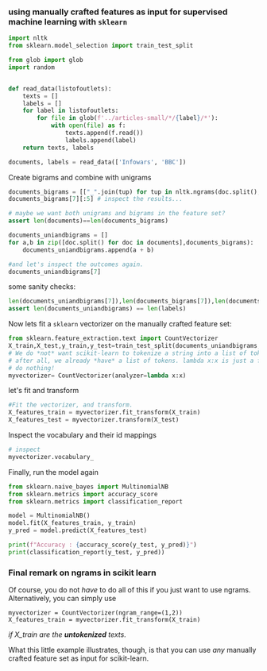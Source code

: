### using manually crafted features as input for supervised machine learning with `sklearn`


```python
import nltk
from sklearn.model_selection import train_test_split

from glob import glob
import random


def read_data(listofoutlets):
    texts = []
    labels = []
    for label in listofoutlets:
        for file in glob(f'../articles-small/*/{label}/*'):
            with open(file) as f:
                texts.append(f.read())
                labels.append(label)
    return texts, labels

documents, labels = read_data(['Infowars', 'BBC'])
```

Create bigrams and combine with unigrams  

```python
documents_bigrams = [["_".join(tup) for tup in nltk.ngrams(doc.split(),2)] for doc in documents] # creates bigrams
documents_bigrams[7][:5] # inspect the results...

# maybe we want both unigrams and bigrams in the feature set?
assert len(documents)==len(documents_bigrams)

documents_uniandbigrams = []
for a,b in zip([doc.split() for doc in documents],documents_bigrams):
    documents_uniandbigrams.append(a + b)

#and let's inspect the outcomes again.
documents_uniandbigrams[7]
```

some sanity checks:

```python
len(documents_uniandbigrams[7]),len(documents_bigrams[7]),len(documents[7].split())
assert len(documents_uniandbigrams) == len(labels)
```

Now lets fit a `sklearn` vectorizer on the manually crafted feature set:

```python
from sklearn.feature_extraction.text import CountVectorizer
X_train,X_test,y_train,y_test=train_test_split(documents_uniandbigrams, labels, test_size=0.3)
# We do *not* want scikit-learn to tokenize a string into a list of tokens,
# after all, we already *have* a list of tokens. lambda x:x is just a fancy way of saying:
# do nothing!
myvectorizer= CountVectorizer(analyzer=lambda x:x)
```

let's fit and transform

```python
#Fit the vectorizer, and transform.
X_features_train = myvectorizer.fit_transform(X_train)
X_features_test = myvectorizer.transform(X_test)
```

Inspect the vocabulary and their id mappings

```python
# inspect
myvectorizer.vocabulary_
```

Finally, run the model again

```python
from sklearn.naive_bayes import MultinomialNB
from sklearn.metrics import accuracy_score
from sklearn.metrics import classification_report

model = MultinomialNB()
model.fit(X_features_train, y_train)
y_pred = model.predict(X_features_test)

print(f"Accuracy : {accuracy_score(y_test, y_pred)}")
print(classification_report(y_test, y_pred))
```


### Final remark on ngrams in scikit learn

Of course, you do not *have* to do all of this if you just want to use ngrams. Alternatively, you can simply use
```
myvectorizer = CountVectorizer(ngram_range=(1,2))
X_features_train = myvectorizer.fit_transform(X_train)
```
*if X_train are the **untokenized** texts.*

What this little example illustrates, though, is that you can use *any* manually crafted feature set as input for scikit-learn.
